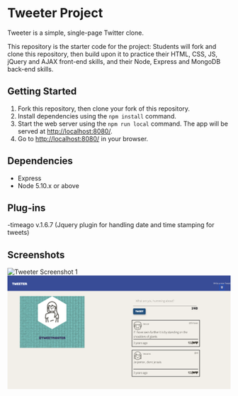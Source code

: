 # Tweeter Project

Tweeter is a simple, single-page Twitter clone.

This repository is the starter code for the project: Students will fork and clone this repository, then build upon it to practice their HTML, CSS, JS, jQuery and AJAX front-end skills, and their Node, Express and MongoDB back-end skills.

## Getting Started

1. Fork this repository, then clone your fork of this repository.
2. Install dependencies using the `npm install` command.
3. Start the web server using the `npm run local` command. The app will be served at <http://localhost:8080/>.
4. Go to <http://localhost:8080/> in your browser.

## Dependencies

- Express
- Node 5.10.x or above

## Plug-ins 
-timeago v.1.6.7 (Jquery plugin for handling date and time stamping for tweets)

## Screenshots

![Tweeter Screenshot 1](https://github.com/SimonGarber/tweeter/blob/master/docs/Sreen_Shot_1.png)
![Tweeter Screenshot 2](https://github.com/SimonGarber/tweeter/blob/master/docs/Screen_Shot_2.png)

